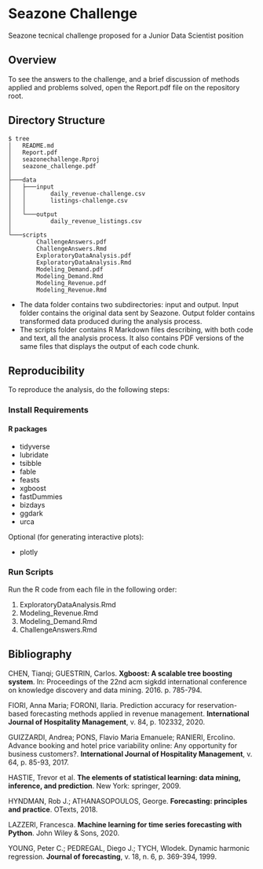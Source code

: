 # Seazone Challenge
Seazone tecnical challenge proposed for a Junior Data Scientist position

## Overview
To see the answers to the challenge, and a brief discussion of methods applied and problems solved, open the Report.pdf file on the repository root.

## Directory Structure
```
$ tree
│   README.md
│   Report.pdf
│   seazonechallenge.Rproj
│   seazone_challenge.pdf
│
├───data
│   ├───input
│   │       daily_revenue-challenge.csv
│   │       listings-challenge.csv
│   │
│   └───output
│           daily_revenue_listings.csv
│
└───scripts
        ChallengeAnswers.pdf
        ChallengeAnswers.Rmd
        ExploratoryDataAnalysis.pdf
        ExploratoryDataAnalysis.Rmd
        Modeling_Demand.pdf
        Modeling_Demand.Rmd
        Modeling_Revenue.pdf
        Modeling_Revenue.Rmd
```

* The data folder contains two subdirectories: input and output. Input folder contains the original data sent by Seazone. Output folder contains transformed data produced during the analysis process.
* The scripts folder contains R Markdown files describing, with both code and text, all the analysis process. It also contains PDF versions of the same files that displays the output of each code chunk.

## Reproducibility
To reproduce the analysis, do the following steps:

### Install Requirements
#### R packages
* tidyverse
* lubridate
* tsibble
* fable
* feasts
* xgboost
* fastDummies
* bizdays
* ggdark
* urca

Optional (for generating interactive plots):
* plotly

### Run Scripts
Run the R code from each file in the following order:
1. ExploratoryDataAnalysis.Rmd
2. Modeling_Revenue.Rmd
3. Modeling_Demand.Rmd
4. ChallengeAnswers.Rmd

## Bibliography
CHEN, Tianqi; GUESTRIN, Carlos. **Xgboost: A scalable tree boosting system**. In: Proceedings of the 22nd acm sigkdd international conference on knowledge discovery and data mining. 2016. p. 785-794.

FIORI, Anna Maria; FORONI, Ilaria. Prediction accuracy for reservation-based forecasting methods applied in revenue management. **International Journal of Hospitality Management**, v. 84, p. 102332, 2020.

GUIZZARDI, Andrea; PONS, Flavio Maria Emanuele; RANIERI, Ercolino. Advance booking and hotel price variability online: Any opportunity for business customers?. **International Journal of Hospitality Management**, v. 64, p. 85-93, 2017.

HASTIE, Trevor et al. **The elements of statistical learning: data mining, inference, and prediction**. New York: springer, 2009.

HYNDMAN, Rob J.; ATHANASOPOULOS, George. **Forecasting: principles and practice**. OTexts, 2018.

LAZZERI, Francesca. **Machine learning for time series forecasting with Python**. John Wiley & Sons, 2020.

YOUNG, Peter C.; PEDREGAL, Diego J.; TYCH, Wlodek. Dynamic harmonic regression. **Journal of forecasting**, v. 18, n. 6, p. 369-394, 1999.



